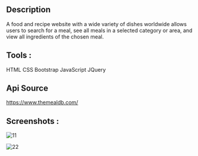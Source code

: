 ## Description
A food and recipe website with a wide variety of dishes worldwide allows users to search for a meal, see all meals in a selected category or area, and view all ingredients of the chosen meal.

## Tools :
HTML
CSS
Bootstrap
JavaScript
JQuery

## Api Source
https://www.themealdb.com/

## Screenshots :
![11](https://github.com/aya-mourad/Yummy-Website/assets/103879659/0c0e61ff-ee9c-4e37-b315-63249a67b603)


![22](https://github.com/aya-mourad/Yummy-Website/assets/103879659/6e17a650-0833-4fba-82e8-8df13684a0c2)

